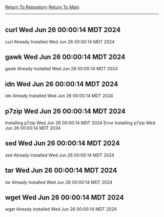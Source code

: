 [Return To Repository](https://github.com/DigitalWarrior/piholeparser/)
[Return To Main](https://github.com/DigitalWarrior/piholeparser/blob/master/RecentRunLogs/Mainlog.md)
____________________________________
# 
## curl Wed Jun 26 00:00:14 MDT 2024
curl Already Installed Wed Jun 26 00:00:14 MDT 2024
## gawk Wed Jun 26 00:00:14 MDT 2024
gawk Already Installed Wed Jun 26 00:00:14 MDT 2024
## idn Wed Jun 26 00:00:14 MDT 2024
idn Already Installed Wed Jun 26 00:00:14 MDT 2024
## p7zip Wed Jun 26 00:00:14 MDT 2024
Installing p7zip Wed Jun 26 00:00:14 MDT 2024
Error Installing p7zip Wed Jun 26 00:00:14 MDT 2024
## sed Wed Jun 26 00:00:14 MDT 2024
sed Already Installed Wed Jun 26 00:00:14 MDT 2024
## tar Wed Jun 26 00:00:14 MDT 2024
tar Already Installed Wed Jun 26 00:00:14 MDT 2024
## wget Wed Jun 26 00:00:14 MDT 2024
wget Already Installed Wed Jun 26 00:00:14 MDT 2024
